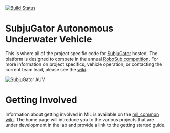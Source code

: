 [![Build Status](https://ci.mil.ufl.edu/jenkins/buildStatus/icon?job=uf-mil/SubjuGator/master)](https://ci.mil.ufl.edu/jenkins/job/uf-mil/job/SubjuGator/job/master/)

# SubjuGator Autonomous Underwater Vehicle

This is where all of the project specific code for [SubjuGator](http://subjugator.org) hosted. The platform is designed to compete in the annual [RoboSub competition](http://www.robonation.org/competition/robosub). For more information on project specifics, vehicle operation, or contacting the current team lead, please see the [wiki](https://github.com/uf-mil/SubjuGator/wiki).

![SubjuGator AUV](vehicle.jpg)

# Getting Involved

Information about getting involved in MIL is available on the [mil_common wiki](https://github.com/uf-mil/mil_common/wiki). The home page will introduce you to the various projects that are under development in the lab and provide a link to the getting started guide.
